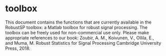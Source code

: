 # toolbox
This document contains the functions that are currently available in the RobustSP toolbox: a Matlab toolbox for robust signal processing. The toolbox can be freely used for non-commercial use only. Please make appropriate references to our book: Zoubir, A. M., Koivunen, V., Ollila, E., and Muma, M. Robust Statistics for Signal Processing Cambridge University Press, 2018.
